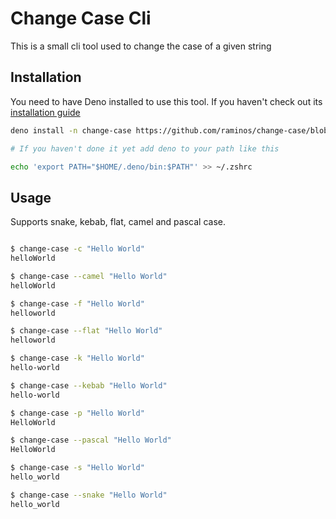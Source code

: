 # Change Case Cli

This is a small cli tool used to change the case of a given string

## Installation
You need to have Deno installed to use this tool. If you haven't check out its [installation guide](https://deno.land/manual/getting_started/installation)

```sh
deno install -n change-case https://github.com/raminos/change-case/blob/master/main.ts

# If you haven't done it yet add deno to your path like this

echo 'export PATH="$HOME/.deno/bin:$PATH"' >> ~/.zshrc

```

## Usage
Supports snake, kebab, flat, camel and pascal case.

```sh

$ change-case -c "Hello World"
helloWorld

$ change-case --camel "Hello World"
helloWorld

$ change-case -f "Hello World"
helloworld

$ change-case --flat "Hello World"
helloworld

$ change-case -k "Hello World"
hello-world

$ change-case --kebab "Hello World"
hello-world

$ change-case -p "Hello World"
HelloWorld

$ change-case --pascal "Hello World"
HelloWorld

$ change-case -s "Hello World"
hello_world

$ change-case --snake "Hello World"
hello_world

```
